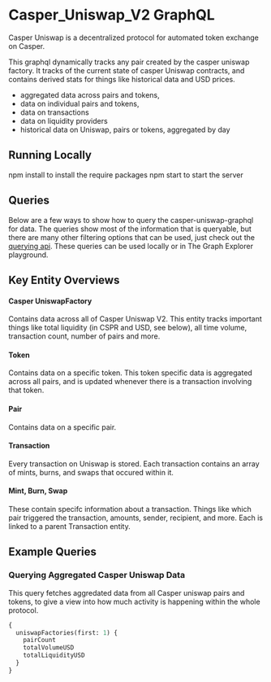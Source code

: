 # Casper_Uniswap_V2 GraphQL

Casper Uniswap is a decentralized protocol for automated token exchange on Casper.

This graphql dynamically tracks any pair created by the casper uniswap factory. It tracks of the current state of casper Uniswap contracts, and contains derived stats for things like historical data and USD prices.

- aggregated data across pairs and tokens,
- data on individual pairs and tokens,
- data on transactions
- data on liquidity providers
- historical data on Uniswap, pairs or tokens, aggregated by day

## Running Locally

npm install to install the require packages
npm start to start the server

## Queries

Below are a few ways to show how to query the casper-uniswap-graphql for data. The queries show most of the information that is queryable, but there are many other filtering options that can be used, just check out the [querying api](https://thegraph.com/docs/graphql-api). These queries can be used locally or in The Graph Explorer playground.

## Key Entity Overviews

#### Casper UniswapFactory

Contains data across all of Casper Uniswap V2. This entity tracks important things like total liquidity (in CSPR and USD, see below), all time volume, transaction count, number of pairs and more.

#### Token

Contains data on a specific token. This token specific data is aggregated across all pairs, and is updated whenever there is a transaction involving that token.

#### Pair

Contains data on a specific pair.

#### Transaction

Every transaction on Uniswap is stored. Each transaction contains an array of mints, burns, and swaps that occured within it.

#### Mint, Burn, Swap

These contain specifc information about a transaction. Things like which pair triggered the transaction, amounts, sender, recipient, and more. Each is linked to a parent Transaction entity.

## Example Queries

### Querying Aggregated Casper Uniswap Data

This query fetches aggredated data from all Casper uniswap pairs and tokens, to give a view into how much activity is happening within the whole protocol.

```graphql
{
  uniswapFactories(first: 1) {
    pairCount
    totalVolumeUSD
    totalLiquidityUSD
  }
}
```

